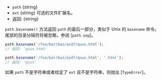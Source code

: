 <!-- YAML
added: v0.1.25
changes:
  - version: v6.0.0
    pr-url: https://github.com/nodejs/node/pull/5348
    description: Passing a non-string as the `path` argument will throw now.
-->

* `path` {string}
* `ext` {string} 可选的文件扩展名。
* 返回: {string}

`path.basename()` 方法返回 `path` 的最后一部分，类似于 Unix 的 `basename` 命令。 
尾部的目录分隔符将被忽略，参阅 [`path.sep`]。


```js
path.basename('/foo/bar/baz/asdf/quux.html');
// 返回: 'quux.html'

path.basename('/foo/bar/baz/asdf/quux.html', '.html');
// 返回: 'quux'
```

如果 `path` 不是字符串或者给定了 `ext` 且不是字符串，则抛出 [`TypeError`]。

